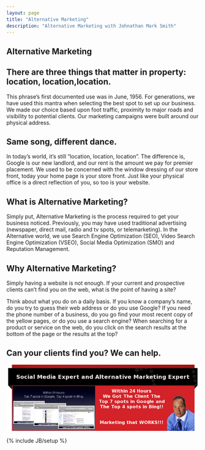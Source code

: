 ```yaml
---
layout: page
title: "Alternative Marketing"
description: "Alternative Marketing with Johnathan Mark Smith"
---
```


## Alternative Marketing

## There are three things that matter in property: location, location,location.

This phrase’s first documented use was in June, 1956. For generations, we have used this mantra when selecting the best spot to set up our business. We made our choice based upon foot traffic, proximity to major roads and visibility to potential clients. Our marketing campaigns were built around our physical address.

## Same song, different dance.

In today’s world, it’s still “location, location, location”. The difference is, Google is our new landlord, and our rent is the amount we pay for premier placement. We used to be concerned with the window dressing of our store front, today your home page is your store front. Just like your physical office is a direct reflection of you, so too is your website.

## What is Alternative Marketing?

Simply put, Alternative Marketing is the process required to get your business noticed. Previously, you may have used traditional advertising (newspaper, direct mail, radio and tv spots, or telemarketing). In the Alternative world, we use Search Engine Optimization (SEO), Video Search Engine Optimization (VSEO), Social Media Optimization (SMO) and Reputation Management.

## Why Alternative Marketing?

Simply having a website is not enough. If your current and prospective clients can’t find you on the web, what is the point of having a site?

Think about what you do on a daily basis. If you know a company’s name, do you try to guess their web address or do you use Google?  If you need the phone number of a business, do you go find your most recent copy of the yellow pages, or do you use a search engine? When searching for a product or service on the web, do you click on the search results at the bottom of the page or the results at the top?

## Can your clients find you?  We can help.

<div style="text-align: center">
<img src="images/24hours-banner.jpg" alt="Social Media with Johnathan Mark Smith">
</div>

{% include JB/setup %}
